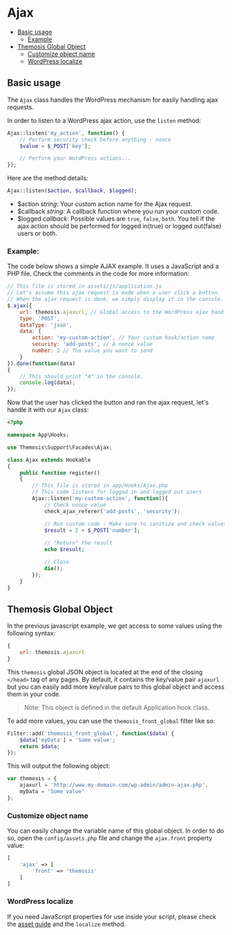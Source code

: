 Ajax
====

- [Basic usage](#basic-usage)
	- [Example](#example)
- [Themosis Global Object](#themosis-global-object)
	- [Customize object name](#customize-object-name)
	- [WordPress localize](#wordpress-localize)

Basic usage
-----------

The `Ajax` class handles the WordPress mechanism for easily handling ajax requests.

In order to listen to a WordPress ajax action, use the `listen` method:

```php
Ajax::listen('my_action', function() {	
    // Perform security check before anything - nonce
    $value = $_POST['key'];

    // Perform your WordPress actions...
});
```

Here are the method details:

```php
Ajax::listen($action, $callback, $logged);
```

* $action _string_: Your custom action name for the Ajax request.
* $callback _string_: A callback function where you run your custom code.
* $logged _callback_: Possible values are `true`, `false`, `both`. You tell if the ajax action should be performed for logged in(true) or logged out(false) users or both.

### Example:

The code below shows a simple AJAX example. It uses a JavaScript and a PHP file. Check the comments in the code for more information:

```js
// This file is stored in assets/js/application.js
// Let's assume this ajax request is made when a user click a button.
// When the ajax request is done, we simply display it in the console.
$.ajax({
    url: themosis.ajaxurl, // Global access to the WordPress ajax handler file
    type: 'POST',
    dataType: 'json',
    data: {
        action: 'my-custom-action', // Your custom hook/action name
        security: 'add-posts', // A nonce value
        number: 2 // The value you want to send
    }
}).done(function(data)
{	
    // This should print "4" in the console.
    console.log(data);
});
```

Now that the user has clicked the button and ran the ajax request, let's handle it with our `Ajax` class:

```php
<?php

namespace App\Hooks;

use Themosis\Support\Facades\Ajax;

class Ajax extends Hookable
{
    public function register()
    {
        // This file is stored in app/Hooks/Ajax.php
        // This code listens for logged in and logged out users
        Ajax::listen('my-custom-action', function(){	
            // Check nonce value
            check_ajax_referer('add-posts', 'security');

            // Run custom code - Make sure to sanitize and check values before
            $result = 2 + $_POST['number'];
		
            // "Return" the result
            echo $result;

            // Close
            die();
        });
    }  
}

```

Themosis Global Object
----------------------

In the previous javascript example, we get access to some values using the following syntax:

```js
{
    url: themosis.ajaxurl
}
```

This `themosis` global JSON object is located at the end of the closing `</head>` tag of any pages. By default, it contains the key/value pair `ajaxurl` but you can easily add more key/value pairs to this global object and access them in your code.

> Note: This object is defined in the default Application hook class.

To add more values, you can use the `themosis_front_global` filter like so:

```php
Filter::add('themosis_front_global', function($data) {
    $data['myData'] = 'Some value';
    return $data;
});
```

This will output the following object:

```js
var themosis = {
    ajaxurl = 'http://www.my-domain.com/wp-admin/admin-ajax.php',
    myData = 'Some value'
};
```

### Customize object name

You can easily change the variable name of this global object. In order to do so, open the `config/assets.php` file and change the `ajax.front` property value:

```php
[
    'ajax' => [
        'front' => 'themosis'
    ]
]
```

### WordPress localize

If you need JavaScript properties for use inside your script, please check the [asset guide]({{url}}/asset) and the `localize` method.